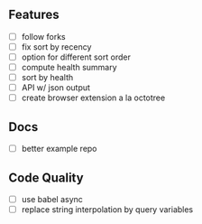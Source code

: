 ## Features

- [ ] follow forks
- [ ] fix sort by recency
- [ ] option for different sort order
- [ ] compute health summary
- [ ] sort by health
- [ ] API w/ json output
- [ ] create browser extension a la octotree

## Docs

- [ ] better example repo


## Code Quality

- [ ] use babel async
- [ ] replace string interpolation by query variables
